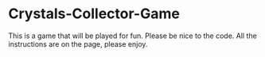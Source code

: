 # Crystals-Collector-Game

This is a game that will be played for fun.
Please be nice to the code.
All the instructions are on the page, please enjoy.